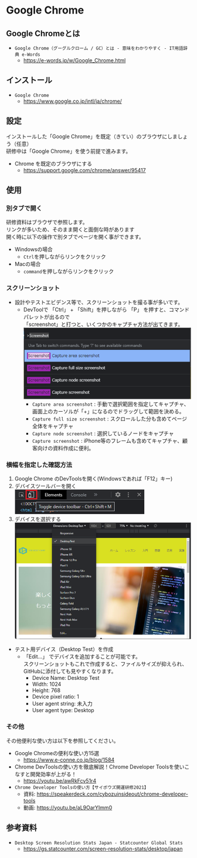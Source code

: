 # Google Chrome

## Google Chromeとは

- `Google Chrome（グーグルクローム / GC）とは - 意味をわかりやすく - IT用語辞典 e-Words`
  - <https://e-words.jp/w/Google_Chrome.html>

## インストール

- `Google Chrome`
  - <https://www.google.co.jp/intl/ja/chrome/>

## 設定

インストールした「Google Chrome」を既定（きてい）のブラウザにしましょう（任意）  
研修中は「Google Chrome」を使う前提で進みます。

- Chrome を既定のブラウザにする
  - <https://support.google.com/chrome/answer/95417>

## 使用

### 別タブで開く

研修資料はブラウザで参照します。  
リンクが多いため、そのまま開くと面倒な時があります  
開く時に以下の操作で別タブでページを開く事ができます。

- Windowsの場合
  - `Ctrl`を押しながらリンクをクリック
- Macの場合
  - `command`を押しながらリンクをクリック

### スクリーンショット

- 設計やテストエビデンス等で、スクリーンショットを撮る事が多いです。
  - DevToolで 「Ctrl」 + 「Shift」を押しながら 「P」 を押すと、コマンドパレットが出るので  
    「screenshot」と打つと、いくつかのキャプチャ方法が出てきます。  
    ![google_chrome_dev_tools](./images/google_chrome_dev_tools.png)  
    - `Capture area screenshot` : 手動で選択範囲を指定してキャプチャ、画面上のカーソルが「+」になるのでドラッグして範囲を決める。
    - `Capture full size screenshot` : スクロールした分も含めてページ全体をキャプチャ
    - `Capture node screenshot` : 選択しているノードをキャプチャ
    - `Capture screenshot` : iPhone等のフレームも含めてキャプチャ、顧客向けの資料作成に便利。

### 横幅を指定した確認方法

1. Google Chrome のDevToolsを開く(Windowsであれば「F12」キー)
1. デバイスツールバーを開く  
  ![google_chrome_dev_tools_device](./images/google_chrome_dev_tools_device.png)
1. デバイスを選択する  
  ![google_chrome_dev_tools_device_desktop_test](./images/google_chrome_dev_tools_device_desktop_test.png)  

- テスト用デバイス（Desktop Test）を作成
  - 「Edit...」 でデバイスを追加することが可能です。  
    スクリーンショットもこれで作成すると、ファイルサイズが抑えられ、GitHubに添付しても見やすくなります。  
    - Device Name: Desktop Test
    - Width: 1024
    - Height: 768
    - Device pixel ratio: 1
    - User agent string: 未入力
    - User agent type: Desktop

### その他

その他便利な使い方は以下を参照してください。

- Google Chromeの便利な使い方15選
  - <https://www.e-conne.co.jp/blog/1584>
- Chrome DevToolsの使い方を徹底解説！Chrome Developer Toolsを使いこなすと開発効率が上がる！
  - <https://youtu.be/awRkFcv51r4>
- `Chrome Developer Toolsの使い方【サイボウズ開運研修2021】`
  - 資料: <https://speakerdeck.com/cybozuinsideout/chrome-developer-tools>
  - 動画: <https://youtu.be/aL9OarYImm0>

## 参考資料

- `Desktop Screen Resolution Stats Japan - Statcounter Global Stats`
  - <https://gs.statcounter.com/screen-resolution-stats/desktop/japan>
